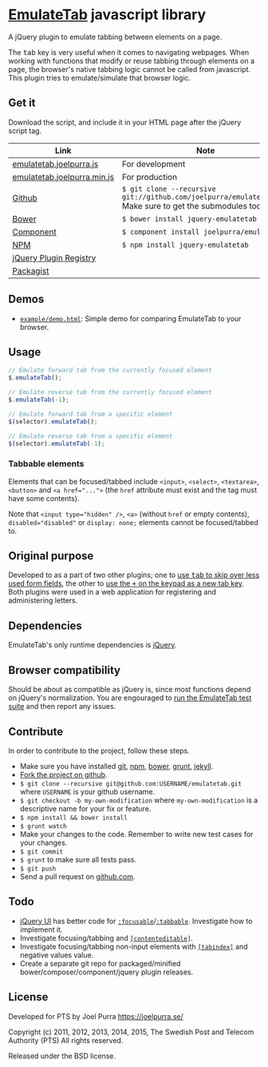 # [EmulateTab](https://joelpurra.github.io/emulatetab) javascript library

A jQuery plugin to emulate tabbing between elements on a page.

The <kbd>tab</kbd> key is very useful when it comes to navigating webpages. When working with functions that modify or reuse tabbing through elements on a page, the browser's native tabbing logic cannot be called from javascript. This plugin tries to emulate/simulate that browser logic.



## Get it

Download the script, and include it in your HTML page after the jQuery script tag.

Link | Note
--- | ---
[emulatetab.joelpurra.js](https://raw.github.com/joelpurra/emulatetab/gh-pages/dist/emulatetab.joelpurra.js) | For development
[emulatetab.joelpurra.min.js](https://raw.github.com/joelpurra/emulatetab/gh-pages/dist/emulatetab.joelpurra.min.js) | For production
[Github](https://joelpurra.github.io/emulatetab) | `$ git clone --recursive git://github.com/joelpurra/emulatetab.git` <br /> Make sure to get the submodules too.
[Bower](https://sindresorhus.com/bower-components/#!/search/jquery-emulatetab) | `$ bower install jquery-emulatetab`
[Component](https://component.io/joelpurra/emulatetab) | `$ component install joelpurra/emulatetab`
[NPM](https://npmjs.org/package/jquery-emulatetab) | `$ npm install jquery-emulatetab`
[jQuery Plugin Registry](https://plugins.jquery.com/emulatetab/) |
[Packagist](https://packagist.org/packages/joelpurra/emulatetab) |



## Demos
* [`example/demo.html`](https://joelpurra.github.io/emulatetab/example/demo.html): Simple demo for comparing EmulateTab to your browser.



## Usage

```javascript
// Emulate forward tab from the currently focused element 
$.emulateTab();

// Emulate reverse tab from the currently focused element 
$.emulateTab(-1);

// Emulate forward tab from a specific element
$(selector).emulateTab();

// Emulate reverse tab from a specific element
$(selector).emulateTab(-1);
```

### Tabbable elements
Elements that can be focused/tabbed include `<input>`, `<select>`, `<textarea>`, `<button>` and `<a href="...">` (the `href` attribute must exist and the tag must have some contents).

Note that `<input type="hidden" />`, `<a>` (without `href` or empty contents), `disabled="disabled"` or `display: none;` elements cannot be focused/tabbed to.



## Original purpose
Developed to as a part of two other plugins; one to [use <kbd>tab</kbd> to skip over less used form fields](https://github.com/joelpurra/skipontab), the other to [use the <kbd>+</kbd> on the keypad as a new tab key](https://github.com/joelpurra/plusastab). Both plugins were used in a web application for registering and administering letters.



## Dependencies
EmulateTab's only runtime dependencies is [jQuery](https://jquery.com/).



## Browser compatibility
Should be about as compatible as jQuery is, since most functions depend on jQuery's normalization. You are engouraged to [run the EmulateTab test suite](https://joelpurra.github.io/emulatetab/test/) and then report any issues.



## Contribute
In order to contribute to the project, follow these steps.

- Make sure you have installed [git](https://git-scm.com/downloads), [npm](https://nodejs.org/download/), [bower](https://bower.io/#installing-bower), [grunt](https://gruntjs.com/getting-started), [jekyll](https://jekyllrb.com/docs/installation/).
- [Fork the project on github](https://github.com/joelpurra/emulatetab/fork).
- `$ git clone --recursive git@github.com:USERNAME/emulatetab.git` where `USERNAME` is your github username.
- `$ git checkout -b my-own-modification` where `my-own-modification` is a descriptive name for your fix or feature.
- `$ npm install && bower install`
- `$ grunt watch`
- Make your changes to the code. Remember to write new test cases for your changes.
- `$ git commit`
- `$ grunt` to make sure all tests pass.
- `$ git push`
- Send a pull request on [github.com](https://github.com).



## Todo

* [jQuery UI](https://jqueryui.com/) has better code for [`:focusable`](https://github.com/jquery/jquery-ui/blob/master/ui/jquery.ui.core.js#L210)/[`:tabbable`](https://github.com/jquery/jquery-ui/blob/master/ui/jquery.ui.core.js#L214). Investigate how to implement it.
* Investigate focusing/tabbing and [`[contenteditable]`](https://www.whatwg.org/specs/web-apps/current-work/#contenteditable).
* Investigate focusing/tabbing non-input elements with [`[tabindex]`](https://www.w3.org/TR/html4/interact/forms.html#h-17.11.1) and negative values value.
* Create a separate git repo for packaged/minified bower/composer/component/jquery plugin releases.


## License
Developed for PTS by Joel Purra <https://joelpurra.se/>

Copyright (c) 2011, 2012, 2013, 2014, 2015, The Swedish Post and Telecom Authority (PTS)
All rights reserved.

Released under the BSD license.
